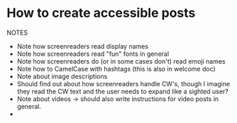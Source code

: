 # How to create accessible posts

NOTES
- Note how screenreaders read display names
- Note how screenreaders read "fun" fonts in general
- Note how screenreaders do (or in some cases don't) read emoji
  names
- Note how to CamelCase with hashtags (this is also in welcome
  doc)
- Note about image descriptions
- Should find out about how screenreaders handle CW's, though I
  imagine they read the CW text and the user needs to expand like
  a sighted user?
- Note about videos -> should also write instructions for video
  posts in general.
- 

